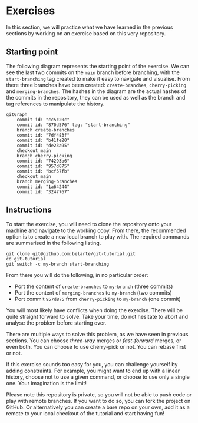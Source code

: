 # Exercises

In this section, we will practice what we have learned in the previous sections by working on an exercise based on this
very repository.

## Starting point

The following diagram represents the starting point of the exercise. We can see the last two commits on the `main`
branch before branching, with the `start-branching` tag created to make it easy to navigate and visualise. From there
three branches have been created: `create-branches`, `cherry-picking` and `merging-branches`. The hashes in the diagram
are the actual hashes of the commits in the repository, they can be used as well as the branch and tag references to
manipulate the history.

```mermaid
gitGraph
    commit id: "cc5c20c"
    commit id: "870d576" tag: "start-branching"
    branch create-branches
    commit id: "7df483f"
    commit id: "b41fe20"
    commit id: "de23a95"
    checkout main
    branch cherry-picking
    commit id: "74293b6"
    commit id: "957d875"
    commit id: "bcf57fb"
    checkout main
    branch merging-branches
    commit id: "1a64244"
    commit id: "3247767"
```

## Instructions

To start the exercise, you will need to clone the repository onto your machine and navigate to the working copy. From
there, the recommended option is to create a new local branch to play with. The required commands are summarised in the
following listing.

```shell
git clone git@github.com:belarte/git-tutorial.git
cd git-tutorial
git switch -c my-branch start-branching
```

From there you will do the following, in no particular order:

- Port the content of `create-branches` to `my-branch` (three commits)
- Port the content of `merging-branches` to `my-branch` (two commits)
- Port commit `957d875` from `cherry-picking` to `my-branch` (one commit)

You will most likely have conflicts when doing the exercise. There will be quite straight forward to solve. Take your
time, do not hesitate to abort and analyse the problem before starting over.

There are multiple ways to solve this problem, as we have seen in previous sections. You can choose *three-way* merges
or *fast-forward* merges, or even both. You can choose to use cherry-pick or not. You can rebase first or not.

If this exercise sounds too easy for you, you can challenge yourself by adding constraints. For example, you might want
to end up with a linear history, choose not to use a given command, or choose to use only a single one. Your imagination
is the limit!

Please note this repository is private, so you will not be able to push code or play with remote branches. If you want
to do so, you can fork the project on GitHub. Or alternatively you can create a bare repo on your own, add it as a
remote to your local checkout of the tutorial and start having fun!